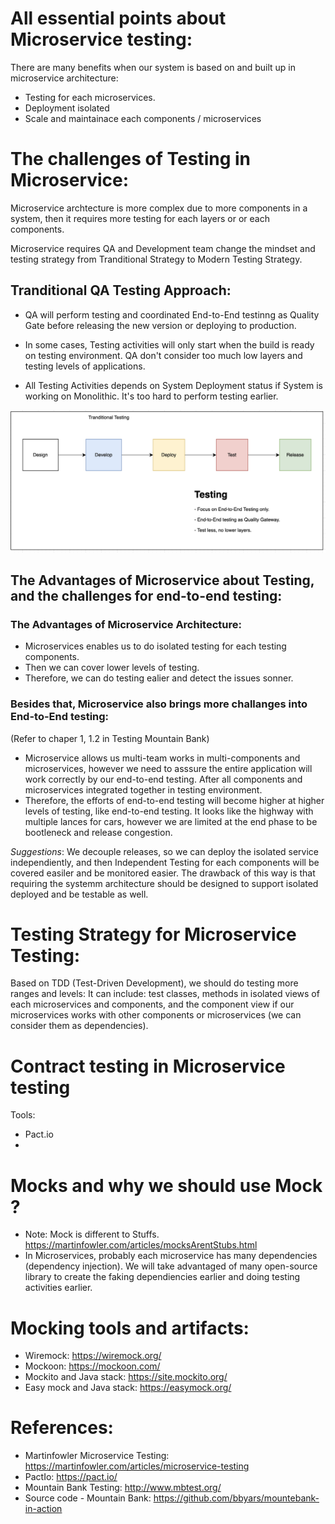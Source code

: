# All essential points about Microservice testing:
There are many benefits when our system is based on and built up in microservice architecture:
- Testing for each microservices.
- Deployment isolated
- Scale and maintainace each components / microservices

# The challenges of Testing in Microservice:
Microservice archtecture is more complex due to more components in a system, then it requires more testing for each layers or or each components.

Microservice requires QA and Development team change the mindset and testing strategy from Tranditional Strategy to Modern Testing Strategy.

## Tranditional QA Testing Approach:
- QA will perform testing and coordinated End-to-End testinng as Quality Gate before releasing the new version or deploying to production.

- In some cases, Testing activities will only start when the build is ready on testing environment. QA don't consider too much low layers and testing levels of applications.

- All Testing Activities depends on System Deployment status if System is working on Monolithic. It's too hard to perform testing earlier.

![Alt text](./images/tranditional-testing.png)

## The Advantages of Microservice about Testing, and the challenges for end-to-end testing:
### The Advantages of Microservice Architecture:
+ Microservices enables us to do isolated testing for each testing components.
+ Then we can cover lower levels of testing.
+ Therefore, we can do testing ealier and detect the issues sonner.
### Besides that, Microservice also brings more challanges into End-to-End testing:
(Refer to chaper 1, 1.2 in Testing Mountain Bank)
+ Microservice allows us multi-team works in multi-components and microservices, however we need to asssure the entire application will work correctly by our end-to-end testing. After all components and microservices integrated together in testing environment.
+ Therefore, the efforts of end-to-end testing will become higher at higher levels of testing, like end-to-end testing. It looks like the highway with multiple lances for cars, however we are limited at the end phase to be bootleneck and release congestion.

*Suggestions*: We decouple releases, so we can deploy the isolated service independiently, and then Independent Testing for each components will be covered easiler and be monitored easier. The drawback of this way is that requiring the systemm architecture should be designed to support isolated deployed and be testable as well. 


# Testing Strategy for Microservice Testing:

Based on TDD (Test-Driven Development), we should do testing more ranges and levels: It can include: test classes, methods in isolated views of each microservices and components, and the component view if our microservices works with other components or microservices (we can consider them as dependencies).

# Contract testing in Microservice testing
Tools:
- Pact.io
- 

# Mocks and why we should use Mock ?
- Note: Mock is different to Stuffs.
https://martinfowler.com/articles/mocksArentStubs.html
- In Microservices, probably each microservice has many dependencies (dependency injection). We will take advantaged of many open-source library to create the faking dependiencies earlier and doing testing activities earlier.

# Mocking tools and artifacts:
- Wiremock: https://wiremock.org/ 
- Mockoon: https://mockoon.com/
- Mockito and Java stack: https://site.mockito.org/
- Easy mock and Java stack: https://easymock.org/

# References:
- Martinfowler Microservice Testing: https://martinfowler.com/articles/microservice-testing
- PactIo: https://pact.io/
- Mountain Bank Testing: http://www.mbtest.org/
- Source code - Mountain Bank: https://github.com/bbyars/mountebank-in-action